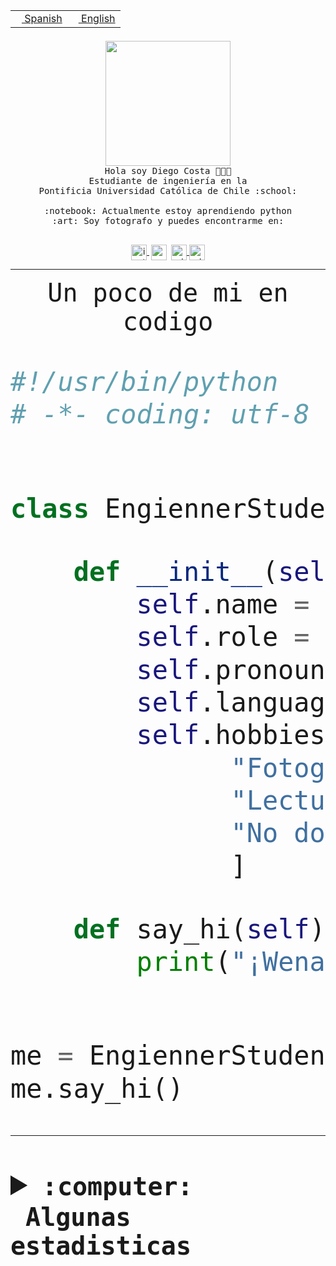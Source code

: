 <table border="0"  align="right">
 <tr><td><a href="README.md"><img src="https://upload.wikimedia.org/wikipedia/commons/thumb/8/89/Bandera_de_Espa%C3%B1a.svg/1200px-Bandera_de_Espa%C3%B1a.svg.png" height="10"> Spanish</a></td>
 <td><a href="README.en.md"><img src="https://upload.wikimedia.org/wikipedia/commons/a/a4/Flag_of_the_United_States.svg" height="10"> English</a></td></tr>
</table><br><br><br>


<p align="center">
  <img src="https://github.com/diegocostares/diegocostares/blob/main/Images/aaa2.gif?raw=true" height="200px" weight="200px">
  <br><samp>
    Hola soy Diego Costa 👨🏻‍💻<br>
    Estudiante de ingeniería en la <br>
    Pontificia Universidad Católica de Chile :school:<br>
  <br>
    :notebook: Actualmente estoy aprendiendo python <br>
    :art: Soy fotografo y puedes encontrarme en: <br>
  <br></samp>
  
</p>

<p align="center">
   <a href="https://instagram.com/diegocosta_no" target="blank">
    <img 
    align="center" src="https://cdn.jsdelivr.net/npm/simple-icons@3.0.1/icons/instagram.svg" alt="instagram" height="25px" width="25px" />
  </a>
  <a style="border: 3px solid; color: white;"href="https://t.me/diegocosta_no" target="blank">
  <img
  align="center" alt="Telegram" width="25px" src="https://icons-for-free.com/iconfiles/png/512/Telegram-1324888767380505522.png" />
</a>
<a href="https://api.whatsapp.com/send?phone=56971897835&text=Hola!" target="blank">
  <img
  align="center" alt="wtsp" width="25px" src="https://img.icons8.com/pastel-glyph/2x/whatsapp--v2.png" />
</a>
<a href="https://www.linkedin.com/in/diego-costa-786249213/" target="blank">
  <img
  align="center" alt="wtsp" width="25px" src="https://img.icons8.com/metro/452/linkedin.png" />
</a>

  </a>
</p>

---


<p align="center"><font size="25"><samp>Un poco de mi en codigo</samp></front></p>


```python
#!/usr/bin/python
# -*- coding: utf-8 -*-


class EngiennerStudent:

    def __init__(self):
        self.name = "Diego Costa"
        self.role = "Estudiante"
        self.pronouns = "he/him"
        self.language_spoken = ["es_CL", "en_US"]
        self.hobbies = [
              "Fotografia",
              "Lectura",
              "No dormir",
              ]

    def say_hi(self):
        print("¡Wena mundo!")


me = EngiennerStudent()
me.say_hi()
```
---
<details>
  <summary><b><samp>:computer: &nbsp;Algunas estadisticas</samp></b></summary>
  <br/></p>

<!--START_SECTION:waka-->
![Code Time](http://img.shields.io/badge/Code%20Time-879%20hrs%2031%20mins-blue)

**Soy nocturno 🦉** 

```text
🌞 Mañana                 9 commits           ░░░░░░░░░░░░░░░░░░░░░░░░░   00.37 % 
🌆 Día                    753 commits         ████████░░░░░░░░░░░░░░░░░   30.55 % 
🌃 Tarde                  1068 commits        ███████████░░░░░░░░░░░░░░   43.33 % 
🌙 Noche                  635 commits         ██████░░░░░░░░░░░░░░░░░░░   25.76 % 
```
📅 **Soy más productivo los Martes** 

```text
Lunes                    390 commits         ████░░░░░░░░░░░░░░░░░░░░░   15.82 % 
Martes                   508 commits         █████░░░░░░░░░░░░░░░░░░░░   20.61 % 
Miércoles                320 commits         ███░░░░░░░░░░░░░░░░░░░░░░   12.98 % 
Jueves                   301 commits         ███░░░░░░░░░░░░░░░░░░░░░░   12.21 % 
Viernes                  385 commits         ████░░░░░░░░░░░░░░░░░░░░░   15.62 % 
Sábado                   212 commits         ██░░░░░░░░░░░░░░░░░░░░░░░   08.60 % 
Domingo                  349 commits         ████░░░░░░░░░░░░░░░░░░░░░   14.16 % 
```


📊 **Esta semana me dediqué a** 

```text
🐱‍💻 Proyectos: 
2023-1-S4-Grupo2-Scraper 33 hrs 38 mins      ██████████████████████░░░   86.87 % 
2023-1-S4-Grupo2-Backend 1 hr 9 mins         █░░░░░░░░░░░░░░░░░░░░░░░░   02.98 % 
proyecto-grupo-31        37 mins             ░░░░░░░░░░░░░░░░░░░░░░░░░   01.62 % 
Test                     35 mins             ░░░░░░░░░░░░░░░░░░░░░░░░░   01.52 % 
2023-1-S4-Grupo2-Web     33 mins             ░░░░░░░░░░░░░░░░░░░░░░░░░   01.45 % 
```


 Last Updated on 04/05/2023 12:36:16 UTC
<!--END_SECTION:waka-->
  
  

<p align="center"> <img src="https://github-readme-stats.vercel.app/api?username=diegocostares&show_icons=true&theme=ayu-mirage" alt="abhisheknaiidu" /></p>
 
</details>
